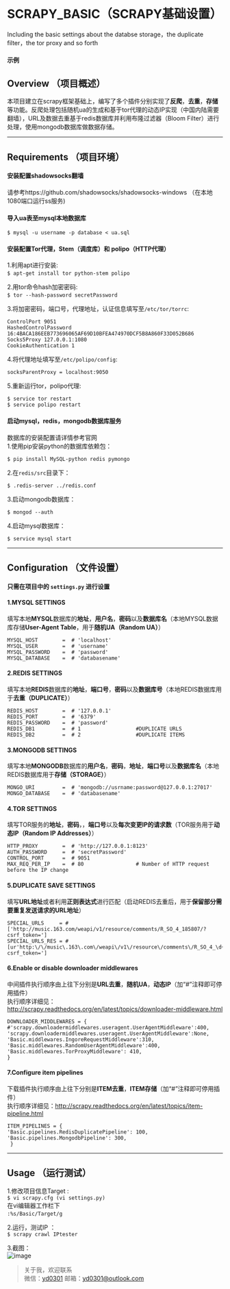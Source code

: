 # SCRAPY_BASIC（SCRAPY基础设置）

Including the basic settings about the databse storage，the duplicate filter，the tor proxy and so forth
  
#### 示例
## Overview （项目概述）
本项目建立在scrapy框架基础上，编写了多个插件分别实现了**反爬**，**去重**，**存储**等功能。反爬处理包括随机ua的生成和基于tor代理的动态IP实现（中国内陆需要翻墙），URL及数据去重基于redis数据库并利用布隆过滤器（Bloom Filter）进行处理，使用mongodb数据库做数据存储。  

--------
## Requirements （项目环境）  
#### 安装配置shadowsocks翻墙
请参考https://github.com/shadowsocks/shadowsocks-windows （在本地1080端口运行ss服务)  

#### 导入ua表至mysql本地数据库  
    $ mysql -u username -p database < ua.sql  
    
#### 安装配置Tor代理，Stem（调度库）和 polipo（HTTP代理）  
1.利用apt进行安装:  
`$ apt-get install tor python-stem polipo`  

2.用tor命令hash加密密码:  
`$ tor --hash-password secretPassword`   

3.将加密密码，端口号，代理地址，认证信息填写至`/etc/tor/torrc`:  
    
    ControlPort 9051
    HashedControlPassword  16:4BACA186EEB773696065AF69D10BFEA474970DCF5B8A860F33D052B686  
    Socks5Proxy 127.0.0.1:1080  
    CookieAuthentication 1  

4.将代理地址填写至`/etc/polipo/config`:  
    
    socksParentProxy = localhost:9050  

5.重新运行tor，polipo代理:  

    $ service tor restart
    $ service polipo restart
    
#### 启动mysql，redis，mongodb数据库服务  
数据库的安装配置请详情参考官网  
1.使用pip安装python的数据库依赖包：  
    
    $ pip install MySQL-python redis pymongo  
    
2.在`redis/src`目录下：  

    $ .redis-server ../redis.conf

3.启动mongodb数据库：  
    
    $ mongod --auth

4.启动mysql数据库：  
    
    $ service mysql start

----------
## Configuration （文件设置）
#### 只需在项目中的 `settings.py` 进行设置
#### 1.MYSQL SETTINGS
填写本地**MYSQL**数据库的**地址**，**用户名**，**密码**以及**数据库名**（本地MYSQL数据库存储**User-Agent Table**，用于**随机UA（Random UA）**）

    MYSQL_HOST        =  # 'localhost' 
    MYSQL_USER        =  # 'username'  
    MYSQL_PASSWORD    =  # 'password'  
    MYSQL_DATABASE    =  # 'databasename'
    
#### 2.REDIS SETTINGS
填写本地**REDIS**数据库的**地址**，**端口号**，**密码**以及**数据库号**（本地REDIS数据库用于**去重（DUPLICATE）**）

    REDIS_HOST        =  # '127.0.0.1'  
    REDIS_PORT        =  # '6379'  
    REDIS_PASSWORD    =  # 'password'  
    REDIS_DB1         =  # 1                  #DUPLICATE URLS  
    REDIS_DB2         =  # 2                  #DUPLICATE ITEMS
    
#### 3.MONGODB SETTINGS
填写本地**MONGODB**数据库的**用户名**，**密码**，**地址**，**端口号**以及**数据库名**（本地REDIS数据库用于**存储（STORAGE）**）

    MONGO_URI         =  # 'mongodb://usrname:password@127.0.0.1:27017'
    MONGO_DATABASE    =  # 'databasename'

#### 4.TOR SETTINGS
填写TOR服务的**地址**，**密码**，，**端口号**以及**每次变更IP的请求数**（TOR服务用于**动态IP（Random IP Addresses）**）

    HTTP_PROXY        =  # 'http://127.0.0.1:8123'
    AUTH_PASSWORD     =  # 'secretPassword'
    CONTROL_PORT      =  # 9051
    MAX_REQ_PER_IP    =  # 80                 # Number of HTTP request before the IP change

#### 5.DUPLICATE SAVE SETTINGS  
填写**URL地址**或者利用**正则表达式**进行匹配（启动REDIS去重后，用于**保留部分需要重复发送请求的URL地址**）

    SPECIAL_URLS     = # ['http://music.163.com/weapi/v1/resource/comments/R_SO_4_185807/?csrf_token=']  
    SPECIAL_URLS_RES = # [ur'http:\/\/music\.163\.com\/weapi\/v1\/resource\/comments\/R_SO_4_\d+\/\?csrf_token=']
    
#### 6.Enable or disable downloader middlewares
中间插件执行顺序由上往下分别是**URL去重**，**随机UA**，**动态IP**（加“#”注释即可停用插件）  
执行顺序详细见：http://scrapy.readthedocs.org/en/latest/topics/downloader-middleware.html

    DOWNLOADER_MIDDLEWARES = {  
    #'scrapy.downloadermiddlewares.useragent.UserAgentMiddleware':400,  
    'scrapy.downloadermiddlewares.useragent.UserAgentMiddleware':None,  
    'Basic.middlewares.IngoreRequestMiddleware':310,  
    'Basic.middlewares.RandomUserAgentMiddleware':400,  
    'Basic.middlewares.TorProxyMiddleware': 410,  
    }

#### 7.Configure item pipelines
下载插件执行顺序由上往下分别是**ITEM去重**，**ITEM存储**（加“#”注释即可停用插件）  
执行顺序详细见：http://scrapy.readthedocs.org/en/latest/topics/item-pipeline.html

    ITEM_PIPELINES = {  
    'Basic.pipelines.RedisDuplicatePipeline': 100,  
    'Basic.pipelines.MongodbPipeline': 300,  
     }


------------
## Usage （运行测试）
1.修改项目信息Target :  
`$ vi scrapy.cfg (vi settings.py)`  
在vi编辑器工作栏下  
`:%s/Basic/Target/g`  

2.运行，测试IP ：  
`$ scrapy crawl IPtester`  
  
3.截图：  
![image](https://github.com/adrianyoung/SCRAPY_BASIC/blob/master/example.png?raw=true)
    

> 关于我，欢迎联系  
  微信：[yd0301]() 邮箱：yd0301@outlook.com
  
